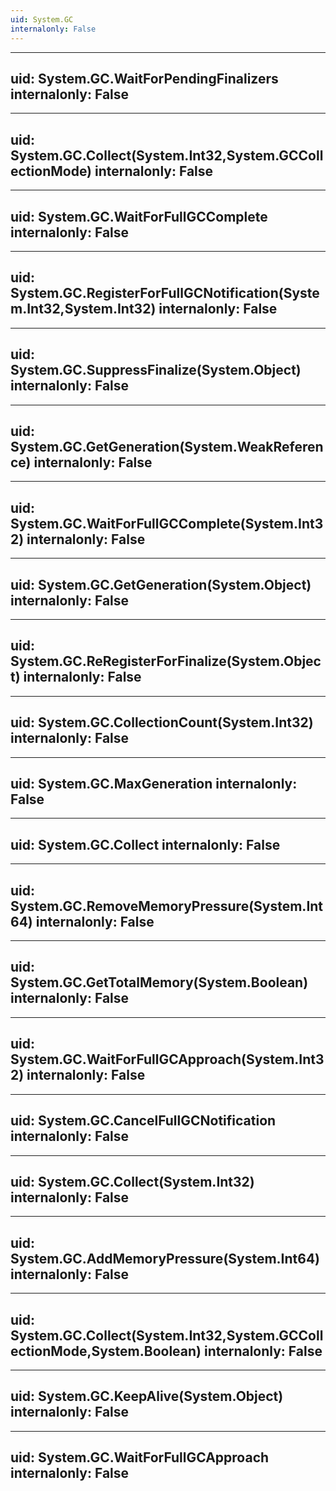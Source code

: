 ```yaml
---
uid: System.GC
internalonly: False
---
```


---
uid: System.GC.WaitForPendingFinalizers
internalonly: False
---

---
uid: System.GC.Collect(System.Int32,System.GCCollectionMode)
internalonly: False
---

---
uid: System.GC.WaitForFullGCComplete
internalonly: False
---

---
uid: System.GC.RegisterForFullGCNotification(System.Int32,System.Int32)
internalonly: False
---

---
uid: System.GC.SuppressFinalize(System.Object)
internalonly: False
---

---
uid: System.GC.GetGeneration(System.WeakReference)
internalonly: False
---

---
uid: System.GC.WaitForFullGCComplete(System.Int32)
internalonly: False
---

---
uid: System.GC.GetGeneration(System.Object)
internalonly: False
---

---
uid: System.GC.ReRegisterForFinalize(System.Object)
internalonly: False
---

---
uid: System.GC.CollectionCount(System.Int32)
internalonly: False
---

---
uid: System.GC.MaxGeneration
internalonly: False
---

---
uid: System.GC.Collect
internalonly: False
---

---
uid: System.GC.RemoveMemoryPressure(System.Int64)
internalonly: False
---

---
uid: System.GC.GetTotalMemory(System.Boolean)
internalonly: False
---

---
uid: System.GC.WaitForFullGCApproach(System.Int32)
internalonly: False
---

---
uid: System.GC.CancelFullGCNotification
internalonly: False
---

---
uid: System.GC.Collect(System.Int32)
internalonly: False
---

---
uid: System.GC.AddMemoryPressure(System.Int64)
internalonly: False
---

---
uid: System.GC.Collect(System.Int32,System.GCCollectionMode,System.Boolean)
internalonly: False
---

---
uid: System.GC.KeepAlive(System.Object)
internalonly: False
---

---
uid: System.GC.WaitForFullGCApproach
internalonly: False
---
